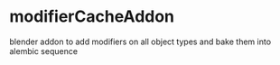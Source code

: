# modifierCacheAddon
blender addon to add modifiers on all object types and bake them into alembic sequence 
